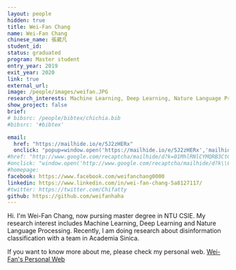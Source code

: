 ```yaml
---
layout: people
hidden: true
title: Wei-Fan Chang
name: Wei-Fan Chang
chinese_name: 張葳凡
student_id: 
status: graduated
program: Master student
entry_year: 2019
exit_year: 2020
link: true
external_url:
image: /people/images/weifan.JPG
research_interests: Machine Learning, Deep Learning, Nature Language Processing
show_project: false
brief:
# bibsrc: /people/bibtex/chichia.bib
#bibsrc: '#bibtex'

email:
  href: "https://mailhide.io/e/5J2zHERx"
  onclick: "popup=window.open('https://mailhide.io/e/5J2zHERx','mailhidepopup','width=580,height=635'); return false;"
#href: "http://www.google.com/recaptcha/mailhide/d?k=01MhlRNlCYMQRB3CtGk9pPWQ==&amp;c=Seat9oiuZshm6ibK_MUDZilOr7fBybQahRY7P83oUwM="
#onclick: "window.open('http://www.google.com/recaptcha/mailhide/d?k\\07501MhlRNlCYMQRB3CtGk9pPWQ\\75\\75\\46c\\75Seat9oiuZshm6ibK_MUDZilOr7fBybQahRY7P83oUwM\\075', '', 'toolbar=0,scrollbars=0,location=0,statusbar=0,menubar=0,resizable=0,width=500,height=300'); return false;"
#homepage:
facebook: https://www.facebook.com/weifanchang0000
linkedin: https://www.linkedin.com/in/wei-fan-chang-5a8127117/
#twitter: https://twitter.com/Chifatty
github: https://github.com/weifanhaha
---
```


Hi. I'm Wei-Fan Chang, now pursing master degree in NTU CSIE. My research interest includes Machine Learning, Deep Learning and Nature Language Processing. Recently, I am doing research about disinformation classification with a team in Academia Sinica.

If you want to know more about me, please check my personal web.
<a href="https://weifanhaha.github.io/iamweifan/">Wei-Fan's Personal Web</a>
